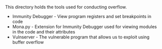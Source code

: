 This directory holds the tools used for conducting overflow.
* Immunity Debugger - View program registers and set breakpoints in code
* Mona.py - Extension for Immunity Debugger used for viewing modules in the code and their attributes
* Vulnserver - The vulnerable program that allows us to exploit using buffer overflow
